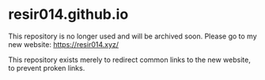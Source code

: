 # resir014.github.io

This repository is no longer used and will be archived soon. Please go to my new website: https://resir014.xyz/

This repository exists merely to redirect common links to the new website, to prevent proken links.
